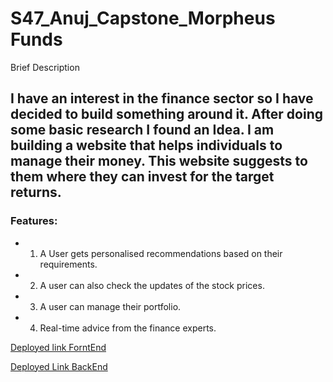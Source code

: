 # S47_Anuj_Capstone_Morpheus Funds
Brief Description

## I have an interest in the finance sector so I have decided to build something around it. After doing some basic research I found an Idea. I am building a website that helps individuals to manage their money. This website suggests to them where they can invest for the target returns. 


### Features:
- 1. A User gets personalised recommendations based on their requirements.

- 2. A user can also check the updates of the stock prices.

- 3. A user can manage their portfolio.

- 4. Real-time advice from the finance experts.




[ Deployed link ForntEnd  ](https://morpheusfund.netlify.app/)


[Deployed Link BackEnd](https://s47-anuj-sahu-capstone-fundmangement.onrender.com)

